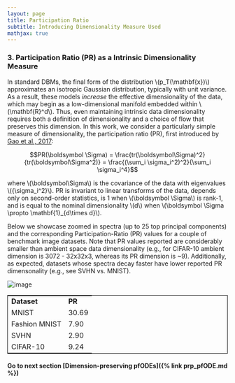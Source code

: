 ```yaml
---
layout: page
title: Participation Ratio 
subtitle: Introducing Dimensionality Measure Used
mathjax: true
---
```


### 3. Participation Ratio (PR) as a Intrinsic Dimensionality Measure

In standard DBMs, the final form of the distribution \\(p_T(\mathbf{x})\\) approximates an isotropic Gaussian distribution, 
typically with unit variance. As a result, these models <em> increase </em> the effective dimensionality of the data, 
which may begin as a low-dimensional manifold embedded within \\(\mathbf{R}^d\\). Thus, even maintaining intrinsic data dimensionality 
requires both a definition of dimensionality and a choice of flow that preserves this dimension. In this work, we consider a particularly 
simple measure of dimensionality, the participation ratio (PR), first introduced by 
[Gao et al., 2017](https://ganguli-gang.stanford.edu/pdf/17.theory.measurement.pdf):  

$$PR(\boldsymbol \Sigma) = \frac{tr(\boldsymbol\Sigma)^2}{tr(\boldsymbol\Sigma^2)} = \frac{(\sum_i \sigma_i^2)^2}{\sum_i \sigma_i^4}$$

where \\(\boldsymbol\Sigma\\) is the covariance of the data with eigenvalues \\(\{\sigma_i^2\}\\). PR is invariant to linear transforms of the data, 
depends only on second-order statistics, is 1 when \\(\boldsymbol \Sigma\\) is rank-1, and is equal to the nominal dimensionality \\(d\\) when 
\\(\boldsymbol \Sigma  \propto \mathbf{1}_{d\times d}\\). 

Below we showcase zoomed in spectra (up to 25 top principal components) and the 
corresponding Participation-Ratio (PR) values for a couple of benchmark image datasets. Note that PR values reported are considerably smaller
than ambient space data dimensionality (e.g., for CIFAR-10 ambient dimension is 3072 - 32x32x3, whereas its PR dimension is ~9). Additionally, 
as expected, datasets whose spectra decay faster have lower reported PR dimensonality (e.g., see SVHN vs. MNIST).


![image](https://sites.duke.edu/ifsprojectassets/files/2024/07/Spectra_ML_Dsets.jpeg)

<table style="border:1px solid black; margin-left:auto;margin-right:auto;">
  <tr>
    <td><b>Dataset</b></td>
    <td><b>PR</b></td>
  </tr>
  <tr>
    <td>MNIST</td>
    <td>30.69</td>
  </tr>
  <tr>
    <td>Fashion MNIST</td>
    <td>7.90</td>
  </tr>
   <tr>
      <td>SVHN</td>
      <td>2.90</td>
    </tr>
  <tr>
    <td>CIFAR-10</td>
    <td>9.24</td>
  </tr>
</table>

#### Go to next section [Dimension-preserving pfODEs]({% link prp_pfODE.md %})